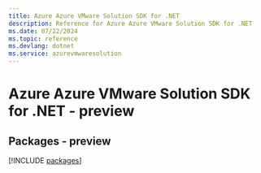 ```yaml
---
title: Azure Azure VMware Solution SDK for .NET
description: Reference for Azure Azure VMware Solution SDK for .NET
ms.date: 07/22/2024
ms.topic: reference
ms.devlang: dotnet
ms.service: azurevmwaresolution
---
```

# Azure Azure VMware Solution SDK for .NET - preview
## Packages - preview
[!INCLUDE [packages](azure-vmware-solution-index.md)]